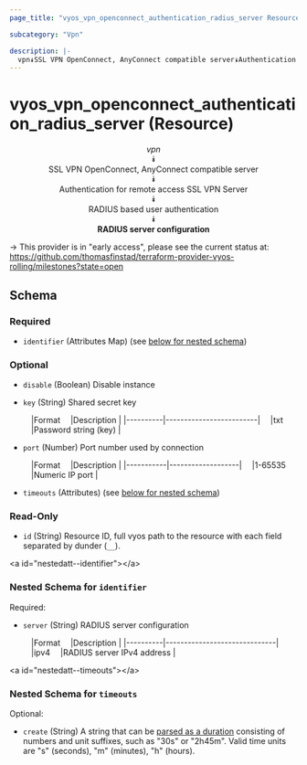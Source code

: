 ```yaml
---
page_title: "vyos_vpn_openconnect_authentication_radius_server Resource - vyos"

subcategory: "Vpn"

description: |- 
  vpn⯯SSL VPN OpenConnect, AnyConnect compatible server⯯Authentication for remote access SSL VPN Server⯯RADIUS based user authentication⯯RADIUS server configuration
---
```


# vyos_vpn_openconnect_authentication_radius_server (Resource)
<center>

*vpn*  
⯯  
SSL VPN OpenConnect, AnyConnect compatible server  
⯯  
Authentication for remote access SSL VPN Server  
⯯  
RADIUS based user authentication  
⯯  
**RADIUS server configuration**


</center>

-> This provider is in "early access", please see the current status at: https://github.com/thomasfinstad/terraform-provider-vyos-rolling/milestones?state=open

## Schema

### Required

- `identifier` (Attributes Map) (see [below for nested schema](#nestedatt--identifier))

### Optional

- `disable` (Boolean) Disable instance
- `key` (String) Shared secret key

    &emsp;|Format  &emsp;|Description            |
    |----------|-------------------------|
    &emsp;|txt     &emsp;|Password string (key)  |
- `port` (Number) Port number used by connection

    &emsp;|Format   &emsp;|Description      |
    |-----------|-------------------|
    &emsp;|1-65535  &emsp;|Numeric IP port  |
- `timeouts` (Attributes) (see [below for nested schema](#nestedatt--timeouts))

### Read-Only

- `id` (String) Resource ID, full vyos path to the resource with each field separated by dunder (`__`).

&lt;a id=&#34;nestedatt--identifier&#34;&gt;&lt;/a&gt;
### Nested Schema for `identifier`

Required:

- `server` (String) RADIUS server configuration

    &emsp;|Format  &emsp;|Description                 |
    |----------|------------------------------|
    &emsp;|ipv4    &emsp;|RADIUS server IPv4 address  |


&lt;a id=&#34;nestedatt--timeouts&#34;&gt;&lt;/a&gt;
### Nested Schema for `timeouts`

Optional:

- `create` (String) A string that can be [parsed as a duration](https://pkg.go.dev/time#ParseDuration) consisting of numbers and unit suffixes, such as &#34;30s&#34; or &#34;2h45m&#34;. Valid time units are &#34;s&#34; (seconds), &#34;m&#34; (minutes), &#34;h&#34; (hours).  
